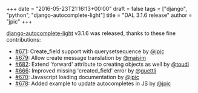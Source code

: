 +++
date = "2016-05-23T21:16:13+00:00"
draft = false
tags = ["django", "python", "django-autocomplete-light"]
title = "DAL 3.1.6 release"
author = "jpic"
+++

[django-autocomplete-light](https://github.com/yourlabs/django-autocomplete-light) v3.1.6 was released, thanks to these fine contributions:

- [#671](https://github.com/yourlabs/django-autocomplete-light/issue/671): Create_field support with querysetsequence by [@jpic](httpss://github.com/jpic)
- [#679](https://github.com/yourlabs/django-autocomplete-light/issue/679): Allow create message translation by [@maisim](https://github.com/maisim)
- [#682](https://github.com/yourlabs/django-autocomplete-light/issue/682): Extend 'forward' attribute to creating objects as well by [@toudi](https://github.com/toudi)
- [#666](https://github.com/yourlabs/django-autocomplete-light/issue/666): Improved missing 'created_field' error by [@guettli](https://github.com/guettli)
- [#670](https://github.com/yourlabs/django-autocomplete-light/issue/670): Javascript loading documentation by [@jpic](httpss://github.com/jpic)  
- [#678](https://github.com/yourlabs/django-autocomplete-light/issue/678): Added example to update autocompletes in JS by [@jpic](httpss://github.com/jpic)
